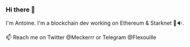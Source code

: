 ### Hi there 👋

I'm Antoine. 
I'm a blockchain dev working on Ethereum & Starknet 🦇🔉.

📫 Reach me on Twitter @Meckerrr or Telegram @Flexouille

<!--
**AntoineMkr/AntoineMkr** is a ✨ _special_ ✨ repository because its `README.md` (this file) appears on your GitHub profile.

Here are some ideas to get you started:

- 🔭 I’m currently working on ...
- 🌱 I’m currently learning ...
- 👯 I’m looking to collaborate on ...
- 🤔 I’m looking for help with ...
- 💬 Ask me about ...
- 📫 How to reach me: ...
- 😄 Pronouns: ...
- ⚡ Fun fact: ...
-->
